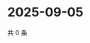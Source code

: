 # 2025-09-05

共 0 条

<!-- BEGIN ZHIHUVIDEO -->
<!-- 最后更新时间 Fri Sep 05 2025 22:10:41 GMT+0800 (China Standard Time) -->

<!-- END ZHIHUVIDEO -->
